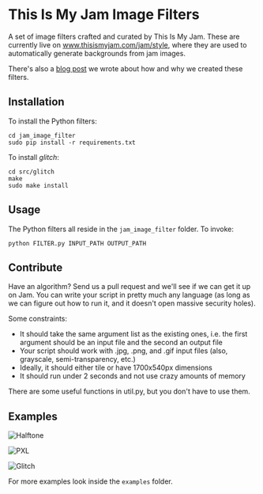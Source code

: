 This Is My Jam Image Filters
============================

A set of image filters crafted and curated by This Is My Jam. These are currently live on www.thisismyjam.com/jam/style, where they are used to automatically generate backgrounds from jam images.

There's also a [blog post](http://thisismyjam.tumblr.com/post/44061678763/how-we-built-music-looks-awesome-how-you-can-join) we wrote about how and why we created these filters.

Installation
------------

To install the Python filters:

    cd jam_image_filter
    sudo pip install -r requirements.txt

To install *glitch*:

    cd src/glitch
    make
    sudo make install

Usage
-----

The Python filters all reside in the `jam_image_filter` folder. To invoke:

    python FILTER.py INPUT_PATH OUTPUT_PATH

Contribute
----------

Have an algorithm? Send us a pull request and we'll see if we can get it up on Jam. You can write your script in pretty much any language (as long as we can figure out how to run it, and it doesn't open massive security holes).

Some constraints:

 * It should take the same argument list as the existing ones, i.e. the first argument should be an input file and the second an output file
 * Your script should work with .jpg, .png, and .gif input files (also, grayscale, semi-transparency, etc.)
 * Ideally, it should either tile or have 1700x540px dimensions
 * It should run under 2 seconds and not use crazy amounts of memory

There are some useful functions in util.py, but you don't have to use them.

Examples
--------

![Halftone](https://raw.github.com/thisismyjam/jam-image-filter/master/examples/halftone.jpg)

![PXL](https://raw.github.com/thisismyjam/jam-image-filter/master/examples/pxl.jpg)

![Glitch](https://raw.github.com/thisismyjam/jam-image-filter/master/examples/glitch.jpg)

For more examples look inside the `examples` folder.
